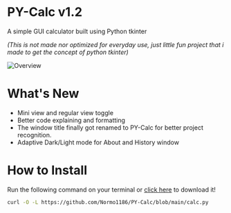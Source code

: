 # PY-Calc v1.2

A simple GUI calculator built using Python tkinter

*(This is not made nor optimized for everyday use, just little fun project that i made to get the concept of python tkinter)*

![Overview](https://github.com/Normo1186/PY-Calc/releases/download/v1.2/overview.png)

# What's New

- Mini view and regular view toggle 
- Better code explaining and formatting
- The window title finally got renamed to PY-Calc for better project recognition.
- Adaptive Dark/Light mode for About and History window

# How to Install
Run the following command on your terminal or [click here](https://github.com/Normo1186/PY-Calc/blob/main/calc.py) to download it!
``` bash
curl -O -L https://github.com/Normo1186/PY-Calc/blob/main/calc.py
```
